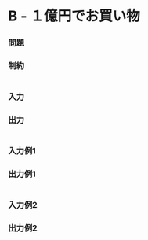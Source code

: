 # B - １億円でお買い物

### 問題

### 制約

#

### 入力


### 出力


#

### 入力例1

### 出力例1

#

### 入力例2

### 出力例2


#
